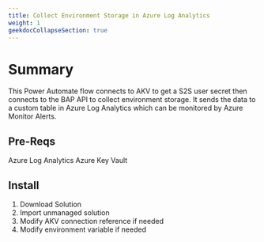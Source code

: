 ```yaml
---
title: Collect Environment Storage in Azure Log Analytics
weight: 1
geekdocCollapseSection: true
---
```

# Summary
This Power Automate flow connects to AKV to get a S2S user secret then connects to the BAP API to collect environment storage. It sends the data to a custom table in Azure Log Analytics which can be monitored by Azure Monitor Alerts.

## Pre-Reqs
Azure Log Analytics
Azure Key Vault

## Install
1. Download Solution
2. Import unmanaged solution
3. Modify AKV connection reference if needed
4. Modify environment variable if needed

